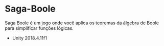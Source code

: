 # Saga-Boole
Saga Boole é um jogo onde você aplica os teoremas da álgebra de Boole para simplificar funções lógicas.

- Unity 2018.4.11f1

